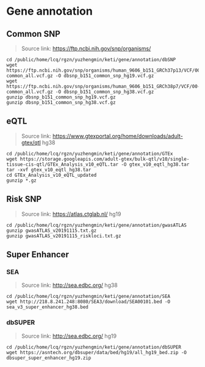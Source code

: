 # Gene annotation

## Common SNP

> Source link: https://ftp.ncbi.nih.gov/snp/organisms/

```shell
cd /public/home/lcq/rgzn/yuzhengmin/keti/gene/annotation/dbSNP
wget https://ftp.ncbi.nih.gov/snp/organisms/human_9606_b151_GRCh37p13/VCF/00-common_all.vcf.gz -O dbsnp_b151_common_snp_hg19.vcf.gz
wget https://ftp.ncbi.nih.gov/snp/organisms/human_9606_b151_GRCh38p7/VCF/00-common_all.vcf.gz -O dbsnp_b151_common_snp_hg38.vcf.gz
gunzip dbsnp_b151_common_snp_hg19.vcf.gz
gunzip dbsnp_b151_common_snp_hg38.vcf.gz
```

## eQTL

> Source link: https://www.gtexportal.org/home/downloads/adult-gtex/qtl
> hg38

```shell
cd /public/home/lcq/rgzn/yuzhengmin/keti/gene/annotation/GTEx
wget https://storage.googleapis.com/adult-gtex/bulk-qtl/v10/single-tissue-cis-qtl/GTEx_Analysis_v10_eQTL.tar -O gtex_v10_eqtl_hg38.tar
tar -xvf gtex_v10_eqtl_hg38.tar
cd GTEx_Analysis_v10_eQTL_updated
gunzip *.gz
```

## Risk SNP

> Source link: https://atlas.ctglab.nl/
> hg19

```shell
cd /public/home/lcq/rgzn/yuzhengmin/keti/gene/annotation/gwasATLAS
gunzip gwasATLAS_v20191115.txt.gz
gunzip gwasATLAS_v20191115_riskloci.txt.gz
```

## Super Enhancer

### SEA

> Source link: http://sea.edbc.org/
> hg38

```shell
cd /public/home/lcq/rgzn/yuzhengmin/keti/gene/annotation/SEA
wget http://218.8.241.248:8080/SEA3/download/SEA00101.bed -O sea_v3_super_enhancer_hg38.bed
```

### dbSUPER

> Source link: http://sea.edbc.org/
> hg19

```shell
cd /public/home/lcq/rgzn/yuzhengmin/keti/gene/annotation/dbSUPER
wget https://asntech.org/dbsuper/data/bed/hg19/all_hg19_bed.zip -O dbsuper_super_enhancer_hg19.zip
```
